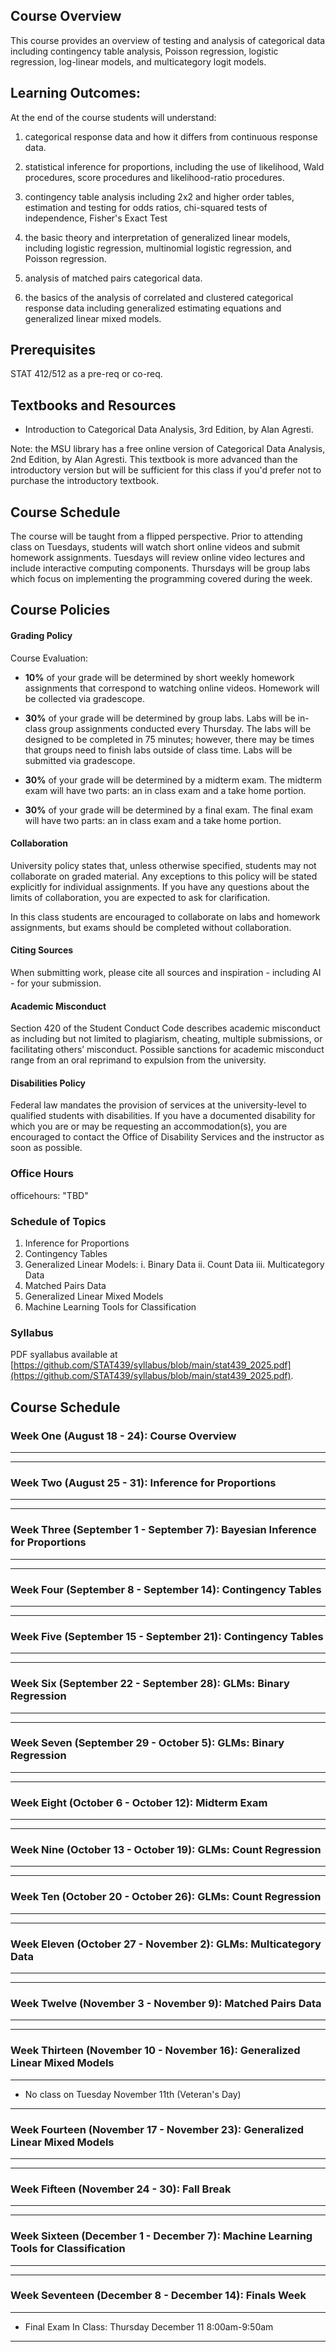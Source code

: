 ## Course Overview

This course provides an overview of testing and analysis of categorical data including contingency table analysis, Poisson regression, logistic regression, log-linear models, and multicategory logit models. 

## Learning Outcomes:

At the end of the course students will understand:

1. categorical response data and how it differs from continuous response data.

2. statistical inference for proportions, including the use of likelihood, Wald procedures, score procedures and likelihood-ratio procedures.

3. contingency table analysis including 2x2 and higher order tables, estimation and testing for odds ratios, chi-squared tests of independence, Fisher's Exact Test

4. the basic theory and interpretation of generalized linear models, including logistic regression, multinomial logistic regression, and Poisson regression.

5. analysis of matched pairs categorical data.

6. the basics of the analysis of correlated and clustered categorical response data including generalized estimating equations and generalized linear mixed models.

## Prerequisites

STAT 412/512 as a pre-req or co-req.


## Textbooks and Resources

- Introduction to Categorical Data Analysis, 3rd Edition, by Alan Agresti.

Note: the MSU library has a free online version of Categorical Data Analysis, 2nd Edition, by Alan Agresti. This textbook is more advanced than the introductory version but will be sufficient for this class if you'd prefer not to purchase the introductory textbook.

## Course Schedule

The course will be taught from a flipped perspective. Prior to attending class on Tuesdays, students will watch short online videos and submit homework assignments. Tuesdays will review online video lectures and include interactive computing components. Thursdays will be group labs which focus on implementing the programming covered during the  week. 

## Course Policies


#### Grading Policy

Course Evaluation:

- **10%** of your grade will be determined by short weekly homework assignments that correspond to watching online videos. Homework will be collected via gradescope.

- **30%** of your grade will be determined by group labs. Labs will be in-class group assignments conducted every Thursday. The labs will be designed to be completed in 75 minutes; however, there may be times that groups need to finish labs outside of class time. Labs will be submitted via gradescope. 

- **30%** of your grade will be determined by a midterm exam. The midterm exam will have two parts: an in class exam and a take home portion.

- **30%** of your grade will be determined by a final exam. The final exam will have two parts: an in class exam and a take home portion.


#### Collaboration
University policy states that, unless otherwise specified, students may not collaborate on graded material. Any exceptions to this policy will be stated explicitly for individual assignments. If you have any questions about the limits of collaboration, you are expected to ask for clarification.

In this class students are encouraged to collaborate on labs and homework assignments, but exams should be completed without collaboration. 

####  Citing Sources

When submitting work, please cite all sources and inspiration - including AI - for your submission.

####  Academic Misconduct
Section 420 of the Student Conduct Code describes academic misconduct as including but not limited to plagiarism, cheating, multiple submissions, or facilitating others’ misconduct. Possible sanctions for academic misconduct range from an oral reprimand to expulsion from the university.

#### Disabilities Policy

Federal law mandates the provision of services at the university-level to qualified students with disabilities. If you have a documented disability for which you are or may be requesting an accommodation(s), you are encouraged to contact the Office of Disability Services and the instructor as soon as possible.

### Office Hours

officehours: "TBD"

### Schedule of Topics

1.  Inference for Proportions
2.  Contingency Tables
3.  Generalized Linear Models: 
  i. Binary Data
  ii. Count Data
  iii. Multicategory Data
4. Matched Pairs Data
5. Generalized Linear Mixed Models
6. Machine Learning Tools for Classification

### Syllabus

PDF syallabus available at [https://github.com/STAT439/syllabus/blob/main/stat439_2025.pdf](https://github.com/STAT439/syllabus/blob/main/stat439_2025.pdf).

## Course Schedule


### Week One (August 18 - 24): Course Overview

---



---

### Week Two (August 25 - 31): Inference for Proportions

---

---

### Week Three (September 1 - September 7): Bayesian Inference for Proportions

--- 

---

### Week Four (September 8 - September 14): Contingency Tables

--- 


---

### Week Five (September 15 - September 21): Contingency Tables

--- 

---

### Week Six (September 22 - September 28): GLMs: Binary Regression
---

---
### Week Seven (September 29 - October 5): GLMs: Binary Regression
---


---
### Week Eight (October 6 - October 12): Midterm Exam

---

---
### Week Nine (October 13 - October 19): GLMs: Count Regression
---


---
### Week Ten (October 20 - October 26): GLMs: Count Regression
---

---
### Week Eleven (October 27 - November 2): GLMs: Multicategory Data
---

---
### Week Twelve (November 3 - November 9): Matched Pairs Data
---


---
### Week Thirteen (November 10 - November 16): Generalized Linear Mixed Models
---

- No class on Tuesday November 11th (Veteran's Day)

---
### Week Fourteen (November 17 - November 23): Generalized Linear Mixed Models
---

---
### Week Fifteen (November 24 - 30): Fall Break
---


---
### Week Sixteen (December 1 - December 7):  Machine Learning Tools for Classification
---

  
---
### Week Seventeen (December 8 - December 14): Finals Week
---

- Final Exam In Class: Thursday December 11	8:00am-9:50am

---



